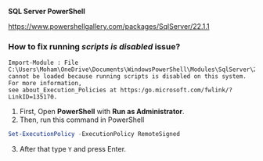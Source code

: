 **SQL Server PowerShell**

https://www.powershellgallery.com/packages/SqlServer/22.1.1

### How to fix running *scripts is disabled* issue?
``` error
Import-Module : File C:\Users\Moham\OneDrive\Documents\WindowsPowerShell\Modules\SqlServer\22.2.0\SqlNotebook.psm1
cannot be loaded because running scripts is disabled on this system. For more information,
see about_Execution_Policies at https:/go.microsoft.com/fwlink/?LinkID=135170.
```

1. First, Open **PowerShell** with **Run as Administrator**.
2. Then, run this command in PowerShell
``` Powershell
Set-ExecutionPolicy -ExecutionPolicy RemoteSigned
```
3. After that type ``` Y ``` and press Enter.
